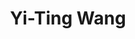---
# Display name
name: Yi-Ting Wang
# Username (this should match the folder name)
authors:
- Yi-Ting Wang

# Short bio (displayed in user profile at end of posts)
bio: My research interests include state repression, protest, dictatorship, armed conflict, and networks.
education:
  courses:
  - course: PhD in Political Science
    institution: Duke University
    year: 2013

    
# Enter email to display Gravatar (if Gravatar enabled in Config)
email: "chsu@mail.nptu.edu.tw"

# Interest shown on the main page
interests:
- Transitional Justice
- Authoritarianism

# Organizations/Affiliations
organizations:
- name: National Cheng Kung University
  url: "https://www.ncku.edu.tw/"
  
# Role/position
role: Asssociate Professor <br/> Department of Political Science <br/> [National Cheng Kung University](https://www.ncku.edu.tw/ 'National Cheng Kung University')

# Social/Academic Networking
# For available icons, see: https://sourcethemes.com/academic/docs/widgets/#icons
#   For an email link, use "fas" icon pack, "envelope" icon, and a link in the
#   form "mailto:your-email@example.com" or "#contact" for contact widget.
# social:
# - icon: envelope
#   icon_pack: fas
#   link: mailto:howard.hl.liu@gmail.com
# - icon: twitter
#   icon_pack: fab
#   link: https://twitter.com/haoliuhoward
# - icon: google-scholar
#   icon_pack: ai
#   link: https://scholar.google.com/citations?user=63cHmyAAAAAJ&hl=en&citsig=AMD79or9Vlegpr0-m-JmGzsddPIcTAZ2BA
# - icon: github
#   icon_pack: fab
#   link: https://github.com/haoliuhoward
# - icon: calendar-alt
#   icon_pack: far
#   link: https://calendly.com/howard-hl-liu/office-hour-meeting-15-minutes
# Link to a PDF of your resume/CV from the About widget.
# To enable, copy your resume/CV to `static/files/cv.pdf` and uncomment the lines below.  
# - icon: cv
#   icon_pack: ai
#   link: files/liu_cv.pdf
  
# Is this the primary user of the site?
superuser: false
title: Yi-Ting Wang

# Organizational groups that you belong to (for People widget)
#   Set this to `[]` or comment out if you are not using People widget.  
user_groups:
# - Principal Investigators
- Co-Investigators


---